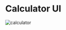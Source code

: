 # Calculator UI
![calculator](https://user-images.githubusercontent.com/57357842/117528667-bba18700-afec-11eb-8321-21a22a47ddd9.png)


